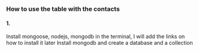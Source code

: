 ### How to use the table with the contacts
#### 1.
Install mongoose, nodejs, mongodb in the terminal, I will add the links on how to install it later
Install mongodb and create a database and a collection 
